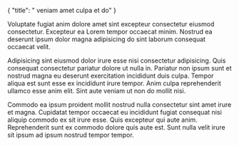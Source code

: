 {
  "title": " veniam amet culpa et do"
}

Voluptate fugiat anim dolore amet sint excepteur consectetur eiusmod consectetur. Excepteur ea Lorem tempor occaecat minim. Nostrud ea deserunt ipsum dolor magna adipisicing do sint laborum consequat occaecat velit.

Adipisicing sint eiusmod dolor irure esse nisi consectetur adipisicing. Quis consequat consectetur pariatur dolore ut nulla in. Pariatur non ipsum sunt et nostrud magna eu deserunt exercitation incididunt duis culpa. Tempor aliqua est sunt esse ex incididunt irure tempor. Anim culpa reprehenderit ullamco esse anim elit. Sint aute veniam ut non do mollit nisi.

Commodo ea ipsum proident mollit nostrud nulla consectetur sint amet irure et magna. Cupidatat tempor occaecat eu incididunt fugiat consequat nisi aliquip commodo ex sit irure esse. Quis excepteur qui aute anim. Reprehenderit sunt ex commodo dolore quis aute est. Sunt nulla velit irure sit ipsum ad ipsum nostrud tempor tempor.